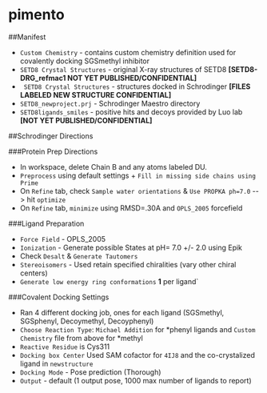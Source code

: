 pimento
=======

##Manifest
* `Custom Chemistry` - contains custom chemistry definition used for covalently docking SGSmethyl inhibitor
* `SETD8 Crystal Structures` - original X-ray structures of SETD8 **[SETD8-DRG_refmac1 NOT YET PUBLISHED/CONFIDENTIAL]**
* ` SETD8 Crystal Structures` - structures docked in Schrodinger **[FILES LABELED NEW STRUCTURE CONFIDENTIAL]**
* `SETD8_newproject.prj` - Schrodinger Maestro directory
* `SETD8ligands_smiles` - positive hits and decoys provided by Luo lab **[NOT YET PUBLISHED/CONFIDENTIAL]**

##Schrodinger Directions

###Protein Prep Directions 
* In workspace, delete Chain B and any atoms labeled DU. 
* `Preprocess` using default settings + `Fill in missing side chains using Prime`
* On `Refine` tab, check `Sample water orientations` & `Use PROPKA ph=7.0` --> hit `optimize`
* On `Refine` tab, `minimize` using RMSD=.30A and `OPLS_2005` forcefield

###Ligand Preparation
* `Force Field` - OPLS_2005
* `Ionization` - Generate possible States at pH= 7.0 +/- 2.0 using Epik 
* Check `Desalt` & `Generate Tautomers`
* `Stereoisomers` - Used retain specified chiralities (vary other chiral centers) 
* `Generate low energy ring conformations` **1** per ligand`

###Covalent Docking Settings
* Ran 4 different docking job, ones for each ligand (SGSmethyl, SGSphenyl, Decoymethyl, Decoyphenyl)
* `Choose Reaction Type`: `Michael Addition` for *phenyl ligands and `Custom Chemistry` file from above for *methyl
* `Reactive Residue` is Cys311 
* `Docking box Center` Used SAM cofactor for `4IJ8` and the co-crystalized ligand in `newstructure`
* `Docking Mode` - Pose prediction (Thorough)
* `Output` - default (1 output pose, 1000 max number of ligands to report)



